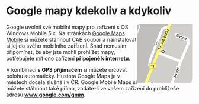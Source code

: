 <!--
title : Google mapy kdekoliv a kdykoliv
author : Roman Ožana <ozana@omdesign.cz>
date : 4.2.2007 14:47:01
tags : google, software
-->

# Google mapy kdekoliv a kdykoliv

[<img src="vsb-google-mobile2.jpg" style="DISPLAY: inline; FLOAT: right; WIDTH: 151px; HEIGHT: 160px" title="Google Maps Mobile" height="160" width="151" alt="Google Maps Mobile" />][1]Google uvolnil své mobilní mapy pro zařízení s OS Windows Mobile 5.x. Na stránkách [Google Maps Mobile][2] si můžete stáhnout CAB soubor a nainstalovat si jej do svého mobilního zařízení. Snad nemusím připomínat, že aby jste mohli prohlížet mapy, potřebujete mít ono zařízení **připojené k internetu**.

V kombinaci **s GPS přijímačem** si můžete určovat polohu automaticky. Hustota Google Maps je v městech docela slušná i v ČR. Google Mobile Maps si můžete stáhnout také přímo, zadáte-li ve vašem zařízení do prohlížeče adresu <span class="big"><a href="http://www.google.com/gmm"><strong>www.google.com/gmm</strong></a>.</span>

 [1]: vsb-google-mobile.jpg "Google Mobile Maps - Ukázka mapy v mobilu"
 [2]: http://www.google.com/gmm/index.html "Google Mapy v Mobilních zařízeních"